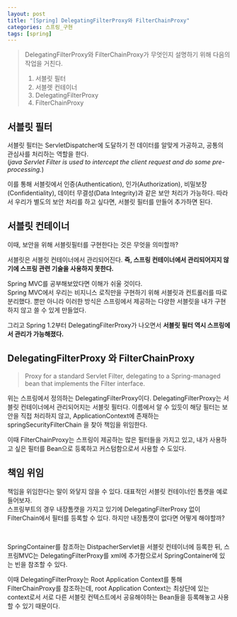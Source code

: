 ```yaml
---
layout: post
title: "[Spring] DelegatingFilterProxy와 FilterChainProxy"
categories: 스프링_구현
tags: [spring]
---
```


> DelegatingFilterProxy와 FilterChainProxy가 무엇인지 설명하기 위해 다음의 작업을 거친다.
> 
> 1. 서블릿 필터
> 2. 서블렛 컨테이너
> 3. DelegatingFilterProxy
> 3. FilterChainProxy





## 서블릿 필터
서블릿 필터는 ServletDispatcher에 도달하기 전 데이터를 알맞게 가공하고, 공통의 관심사를 처리하는 역할을 한다.<br>
(*java Servlet Filter is used to intercept the client request and do some pre-processing.*)


이를 통해 서블릿에서 인증(Authentication), 인가(Authorization), 비밀보장(Confidentiality), 데이터 무결성(Data Integrity)과 같은 
보안 처리가 가능하다. 따라서 우리가 별도의 보안 처리를 하고 싶다면, 서블릿 필터를 만들어 추가하면 된다.

## 서블릿 컨테이너
이때, 보안을 위해 서블릿필터를 구현한다는 것은 무엇을 의미할까?

서블릿은 서블릿 컨테이너에서 관리되어진다. 
**즉, 스프링 컨테이너에서 관리되어지지 않기에 스프링 관련 기술을 사용하지 못한다.**


Spring MVC를 공부해보았다면 이해가 쉬울 것이다. <br>
Spring MVC에서 우리는 비지니스 로직만을 구현하기 위해 서블릿과 컨트롤러를 따로 분리했다.
뿐만 아니라 이러한 방식은 스프링에서 제공하는 다양한 서블릿을 내가 구현하지 않고 쓸 수 있게 만들었다.

그리고 Spring 1.2부터 DelegatingFilterProxy가 나오면서 **서블릿 필터 역시 스프링에서 관리가 가능해졌다.**



## DelegatingFilterProxy 와 FilterChainProxy
> Proxy for a standard Servlet Filter, delegating to a Spring-managed bean that implements the Filter interface.

위는 스프링에서 정의하는 DelegatingFilterProxy이다.
DelegatingFilterProxy는 서블릿 컨테이너에서 관리되어지는 서블릿 필터다.
이름에서 알 수 있듯이 해당 필터는 보안을 직접 처리하지 않고, ApplicationContext에 존재하는 springSecurityFilterChain
을 찾아 책임을 위임한다.

이때 FilterChainProxy는 스프링이 제공하는 많은 필터들을 가지고 있고,
내가 사용하고 싶은 필터를 Bean으로 등록하고 커스텀함으로서 사용할 수 도있다.


## 책임 위임
책임을 위임한다는 말이 와닿지 않을 수 있다.
대표적인 서블릿 컨테이너인 톰캣을 예로 들어보자.
<br>
스프링부트의 경우 내장톰캣을 가지고 있기에 DelegatingFilterProxy 없이 FilterChain에서 필터를 등록할 수 있다.
하지만 내장톰캣이 없다면 어떻게 해야할까? 

<br>

SpringContainer를 참조하는 DistpacherServlet을 서블릿 컨테이너에 등록한 뒤,
스프링MVC는 DelegatingFilterProxy를 xml에 추가함으로서 SpringContainer에 있는 빈을 참조할 수 있다.

이때 DelegatingFilterProxy는 Root Application Context를 통해 FilterChainProxy를 참조하는데,
root Application Context는 최상단에 있는 context로서 
서로 다른 서블릿 컨텍스트에서 공유해야하는 Bean들을 등록해놓고 사용할 수 있기 때문이다.










